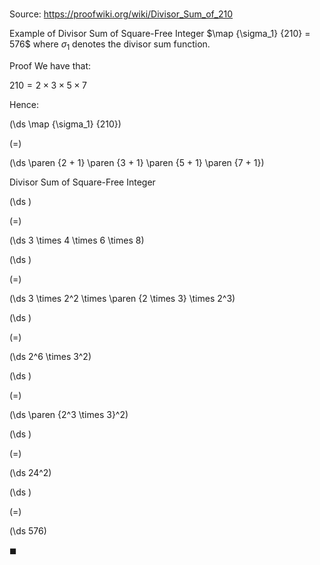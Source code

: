 # 

Source: https://proofwiki.org/wiki/Divisor_Sum_of_210

Example of Divisor Sum of Square-Free Integer
$\map {\sigma_1} {210} = 576$
where $\sigma_1$ denotes the divisor sum function.

Proof
We have that:

$210 = 2 \times 3 \times 5 \times 7$

Hence:














\(\ds \map {\sigma_1} {210}\)

\(=\)







\(\ds \paren {2 + 1} \paren {3 + 1} \paren {5 + 1} \paren {7 + 1}\)





Divisor Sum of Square-Free Integer














\(\ds \)

\(=\)







\(\ds 3 \times 4 \times 6 \times 8\)




















\(\ds \)

\(=\)







\(\ds 3 \times 2^2 \times \paren {2 \times 3} \times 2^3\)




















\(\ds \)

\(=\)







\(\ds 2^6 \times 3^2\)




















\(\ds \)

\(=\)







\(\ds \paren {2^3 \times 3}^2\)




















\(\ds \)

\(=\)







\(\ds 24^2\)




















\(\ds \)

\(=\)







\(\ds 576\)









$\blacksquare$





